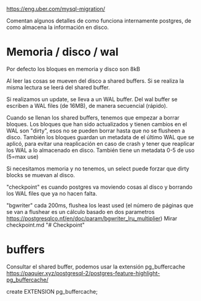 https://eng.uber.com/mysql-migration/

Comentan algunos detalles de como funciona internamente postgres, de como almacena la información en disco.


# Memoria / disco / wal
Por defecto los bloques en memoria y disco son 8kB

Al leer las cosas se mueven del disco a shared buffers.
Si se realiza la misma lectura se leerá del shared buffer.

Si realizamos un update, se lleva a un WAL buffer.
Del wal buffer se escriben a WAL files (de 16MB), de manera secuencial (rápido).

Cuando se llenan los shared buffers, tenemos que empezar a borrar bloques.
Los bloques que han sido actualizados y tienen cambios en el WAL son "dirty", esos no se pueden borrar hasta que no se flusheen a disco.
También los bloques guardan un metadata de el último WAL que se aplicó, para evitar una reaplicación en caso de crash y tener que reaplicar los WAL a lo almacenado en disco.
También tiene un metadata 0-5 de uso (5=max use)

Si necesitamos memoria y no tenemos, un select puede forzar que dirty blocks se muevan al disco.

"checkpoint" es cuando postgres va moviendo cosas al disco y borrando los WAL files que ya no hacen falta.

"bgwriter" cada 200ms, flushea los least used (el número de páginas que se van a flushear es un cálculo basado en dos parametros https://postgresqlco.nf/en/doc/param/bgwriter_lru_multiplier)
Mirar checkpoint.md "# Checkpoint"


# buffers
Consultar el shared buffer, podemos usar la extensión pg_buffercache
https://paquier.xyz/postgresql-2/postgres-feature-highlight-pg_buffercache/

create EXTENSION pg_buffercache;
